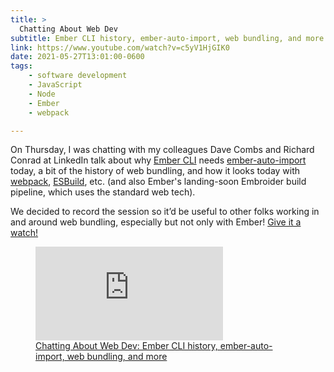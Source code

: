 ```yaml
---
title: >
  Chatting About Web Dev
subtitle: Ember CLI history, ember-auto-import, web bundling, and more
link: https://www.youtube.com/watch?v=c5yV1HjGIK0
date: 2021-05-27T13:01:00-0600
tags:
    - software development
    - JavaScript
    - Node
    - Ember
    - webpack

---
```


On Thursday, I was chatting with my colleagues Dave Combs and Richard Conrad at LinkedIn talk about why [Ember CLI][cli] needs [ember-auto-import][eai] today, a bit of the history of web bundling, and how it looks today with [webpack], [ESBuild], etc. (and also Ember's landing-soon Embroider build pipeline, which uses the standard web tech).

We decided to record the session so it’d be useful to other folks working in and around web bundling, especially but not only with Ember! [Give it a watch!]({{link}})

[cli]: https://github.com/ember-cli/ember-cli
[eai]: https://github.com/ef4/ember-auto-import
[webpack]: https://webpack.js.org
[ESBuild]: https://esbuild.github.io

<figure class='embed'>

<div class='embed__wrapper'>

<iframe class='embed__content' src="https://www.youtube.com/embed/c5yV1HjGIK0" title="YouTube video player" frameborder="0" allow="accelerometer; autoplay; clipboard-write; encrypted-media; gyroscope; picture-in-picture" allowfullscreen></iframe>

</div>

<figcaption><a href="{{link}}">Chatting About Web Dev: Ember CLI history, ember-auto-import, web bundling, and more</figcaption>

</figure>